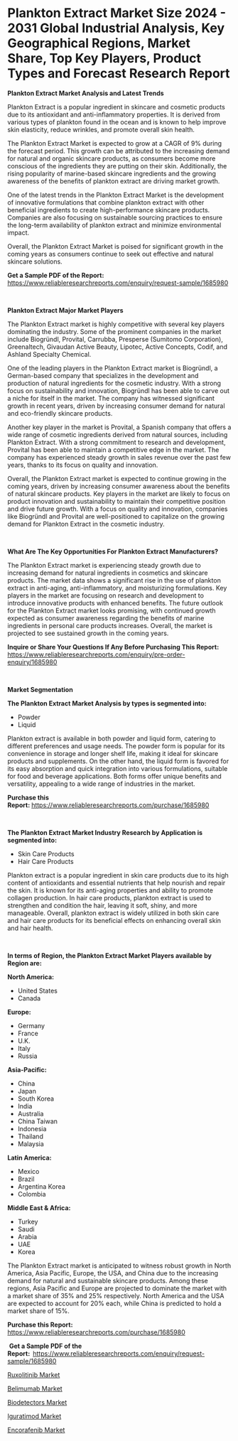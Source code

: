 <p><h1>Plankton Extract Market Size 2024 - 2031 Global Industrial Analysis, Key Geographical Regions, Market Share, Top Key Players, Product Types and Forecast Research Report</h1></p><p><strong>Plankton Extract Market Analysis and Latest Trends</strong></p>
<p><p>Plankton Extract is a popular ingredient in skincare and cosmetic products due to its antioxidant and anti-inflammatory properties. It is derived from various types of plankton found in the ocean and is known to help improve skin elasticity, reduce wrinkles, and promote overall skin health.</p><p>The Plankton Extract Market is expected to grow at a CAGR of 9% during the forecast period. This growth can be attributed to the increasing demand for natural and organic skincare products, as consumers become more conscious of the ingredients they are putting on their skin. Additionally, the rising popularity of marine-based skincare ingredients and the growing awareness of the benefits of plankton extract are driving market growth.</p><p>One of the latest trends in the Plankton Extract Market is the development of innovative formulations that combine plankton extract with other beneficial ingredients to create high-performance skincare products. Companies are also focusing on sustainable sourcing practices to ensure the long-term availability of plankton extract and minimize environmental impact.</p><p>Overall, the Plankton Extract Market is poised for significant growth in the coming years as consumers continue to seek out effective and natural skincare solutions.</p></p>
<p><strong>Get a Sample PDF of the Report:&nbsp;</strong> <a href="https://www.reliableresearchreports.com/enquiry/request-sample/1685980">https://www.reliableresearchreports.com/enquiry/request-sample/1685980</a></p>
<p>&nbsp;</p>
<p><strong>Plankton Extract Major Market Players</strong></p>
<p><p>The Plankton Extract market is highly competitive with several key players dominating the industry. Some of the prominent companies in the market include Biogründl, Provital, Carrubba, Presperse (Sumitomo Corporation), Greenaltech, Givaudan Active Beauty, Lipotec, Active Concepts, Codif, and Ashland Specialty Chemical.</p><p>One of the leading players in the Plankton Extract market is Biogründl, a German-based company that specializes in the development and production of natural ingredients for the cosmetic industry. With a strong focus on sustainability and innovation, Biogründl has been able to carve out a niche for itself in the market. The company has witnessed significant growth in recent years, driven by increasing consumer demand for natural and eco-friendly skincare products.</p><p>Another key player in the market is Provital, a Spanish company that offers a wide range of cosmetic ingredients derived from natural sources, including Plankton Extract. With a strong commitment to research and development, Provital has been able to maintain a competitive edge in the market. The company has experienced steady growth in sales revenue over the past few years, thanks to its focus on quality and innovation.</p><p>Overall, the Plankton Extract market is expected to continue growing in the coming years, driven by increasing consumer awareness about the benefits of natural skincare products. Key players in the market are likely to focus on product innovation and sustainability to maintain their competitive position and drive future growth. With a focus on quality and innovation, companies like Biogründl and Provital are well-positioned to capitalize on the growing demand for Plankton Extract in the cosmetic industry.</p></p>
<p>&nbsp;</p>
<p><strong>What Are The Key Opportunities For Plankton Extract Manufacturers?</strong></p>
<p><p>The Plankton Extract market is experiencing steady growth due to increasing demand for natural ingredients in cosmetics and skincare products. The market data shows a significant rise in the use of plankton extract in anti-aging, anti-inflammatory, and moisturizing formulations. Key players in the market are focusing on research and development to introduce innovative products with enhanced benefits. The future outlook for the Plankton Extract market looks promising, with continued growth expected as consumer awareness regarding the benefits of marine ingredients in personal care products increases. Overall, the market is projected to see sustained growth in the coming years.</p></p>
<p><strong>Inquire or Share Your Questions If Any Before Purchasing This Report:</strong> <a href="https://www.reliableresearchreports.com/enquiry/pre-order-enquiry/1685980">https://www.reliableresearchreports.com/enquiry/pre-order-enquiry/1685980</a></p>
<p>&nbsp;</p>
<p><strong>Market Segmentation</strong></p>
<p><strong>The Plankton Extract Market Analysis by types is segmented into:</strong></p>
<p><ul><li>Powder</li><li>Liquid</li></ul></p>
<p><p>Plankton extract is available in both powder and liquid form, catering to different preferences and usage needs. The powder form is popular for its convenience in storage and longer shelf life, making it ideal for skincare products and supplements. On the other hand, the liquid form is favored for its easy absorption and quick integration into various formulations, suitable for food and beverage applications. Both forms offer unique benefits and versatility, appealing to a wide range of industries in the market.</p></p>
<p><strong>Purchase this Report:&nbsp;</strong><a href="https://www.reliableresearchreports.com/purchase/1685980">https://www.reliableresearchreports.com/purchase/1685980</a></p>
<p>&nbsp;</p>
<p><strong>The Plankton Extract Market Industry Research by Application is segmented into:</strong></p>
<p><ul><li>Skin Care Products</li><li>Hair Care Products</li></ul></p>
<p><p>Plankton extract is a popular ingredient in skin care products due to its high content of antioxidants and essential nutrients that help nourish and repair the skin. It is known for its anti-aging properties and ability to promote collagen production. In hair care products, plankton extract is used to strengthen and condition the hair, leaving it soft, shiny, and more manageable. Overall, plankton extract is widely utilized in both skin care and hair care products for its beneficial effects on enhancing overall skin and hair health.</p></p>
<p>&nbsp;</p>
<p><strong>In terms of Region, the Plankton Extract Market Players available by Region are:</strong></p>
<p>
    <p> <strong> North America: </strong>
        <ul>
            <li>United States</li>
            <li>Canada</li>
        </ul>
        </p> 
    <p> <strong> Europe: </strong>
        <ul>
            <li>Germany</li>
            <li>France</li>
            <li>U.K.</li>
            <li>Italy</li>
            <li>Russia</li>
        </ul>
        </p> 
    <p> <strong> Asia-Pacific: </strong>
        <ul>
            <li>China</li>
            <li>Japan</li>
            <li>South Korea</li>
            <li>India</li>
            <li>Australia</li>
            <li>China Taiwan</li>
            <li>Indonesia</li>
            <li>Thailand</li>
            <li>Malaysia</li>
        </ul>
        </p> 
    <p> <strong> Latin America: </strong>
        <ul>
            <li>Mexico</li>
            <li>Brazil</li>
            <li>Argentina Korea</li>
            <li>Colombia</li>
        </ul>
        </p> 
    <p> <strong> Middle East & Africa: </strong>
        <ul>
            <li>Turkey</li>
            <li>Saudi</li>
            <li>Arabia</li>
            <li>UAE</li>
            <li>Korea</li>
        </ul>
    </p>
    </p>
<p><p>The Plankton Extract market is anticipated to witness robust growth in North America, Asia Pacific, Europe, the USA, and China due to the increasing demand for natural and sustainable skincare products. Among these regions, Asia Pacific and Europe are projected to dominate the market with a market share of 35% and 25% respectively. North America and the USA are expected to account for 20% each, while China is predicted to hold a market share of 15%.</p></p>
<p><strong>Purchase this Report: </strong><a href="https://www.reliableresearchreports.com/purchase/1685980">https://www.reliableresearchreports.com/purchase/1685980</a></p>
<p>&nbsp;<strong>Get a Sample PDF of the Report:&nbsp;&nbsp;</strong><a href="https://www.reliableresearchreports.com/enquiry/request-sample/1685980">https://www.reliableresearchreports.com/enquiry/request-sample/1685980</a></p>
<p><strong></strong></p>
<p><p><a href="https://medium.com/@v4171497/ruxolitinib-market-insight-market-trends-growth-forecasted-from-2024-to-2031-ad4b02b24e38">Ruxolitinib Market</a></p><p><a href="https://medium.com/@amyacrooks6457/belimumab-market-size-cagr-trends-2024-2030-a10a219fad64">Belimumab Market</a></p><p><a href="https://github.com/kathiaseamanalvaradovlprc2h/Market-Research-Report-List-1/blob/main/biodetectors-market.md">Biodetectors Market</a></p><p><a href="https://medium.com/@v4171497/decoding-iguratimod-market-metrics-market-share-trends-and-growth-patterns-783052b65e2e">Iguratimod Market</a></p><p><a href="https://medium.com/@amyacrooks6457/encorafenib-market-the-key-to-successful-business-strategy-forecast-till-2031-74fb0a9015f7">Encorafenib Market</a></p></p>
